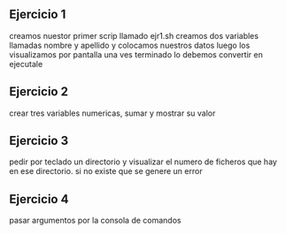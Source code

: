 ## Ejercicio 1 ## 
creamos nuestor primer scrip llamado ejr1.sh
creamos dos variables llamadas nombre y apellido y colocamos nuestros datos 
luego los visualizamos por pantalla 
una ves terminado lo debemos convertir en ejecutale 
## Ejercicio 2 ## 
crear tres variables numericas, sumar y mostrar su valor 
## Ejercicio 3 ## 
pedir por teclado un directorio y visualizar el numero de ficheros 
que hay en ese directorio. 
si no existe que se genere un error 
## Ejercicio 4 ## 
pasar argumentos por la consola de comandos 
